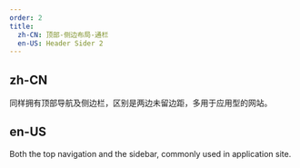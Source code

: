 ```yaml
---
order: 2
title:
  zh-CN: 顶部-侧边布局-通栏
  en-US: Header Sider 2
---
```


## zh-CN

同样拥有顶部导航及侧边栏，区别是两边未留边距，多用于应用型的网站。

## en-US

Both the top navigation and the sidebar, commonly used in application site.

<style>
  #components-layout-demo-top-side-2 .logo {
    background: rgba(255, 255, 255, 0.3);
  }
</style>
